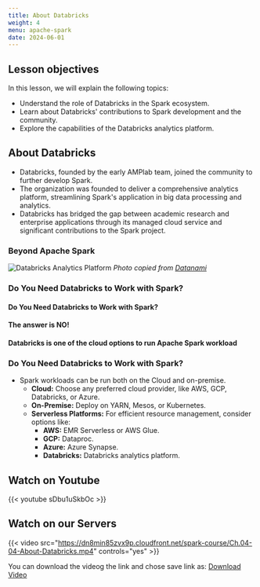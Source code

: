 ```yaml
---
title: About Databricks
weight: 4
menu: apache-spark
date: 2024-06-01
---
```


## Lesson objectives

In this lesson, we will explain the following topics:
- Understand the role of Databricks in the Spark ecosystem.
- Learn about Databricks' contributions to Spark development and the community.
- Explore the capabilities of the Databricks analytics platform.

## About Databricks

- Databricks, founded by the early AMPlab team, joined the community to further develop Spark.
- The organization was founded to deliver a comprehensive analytics platform, streamlining Spark's application in big data processing and analytics.
- Databricks has bridged the gap between academic research and enterprise applications through its managed cloud service and significant contributions to the Spark project.

### Beyond Apache Spark

![Databricks Analytics Platform](../Figures/chapter-04/databricks_data_intelligence.png)
*Photo copied from [Datanami](https://www.datanami.com)*

### Do You Need Databricks to Work with Spark?

#### Do You Need Databricks to Work with Spark?

#### The answer is NO!

#### Databricks is one of the cloud options to run Apache Spark workload

### Do You Need Databricks to Work with Spark?

- Spark workloads can be run both on the Cloud and on-premise.
    - **Cloud:** Choose any preferred cloud provider, like AWS, GCP, Databricks, or Azure.
    - **On-Premise:** Deploy on YARN, Mesos, or Kubernetes.
    - **Serverless Platforms:** For efficient resource management, consider options like:
        - **AWS:** EMR Serverless or AWS Glue.
        - **GCP:** Dataproc.
        - **Azure:** Azure Synapse.
        - **Databricks:** Databricks analytics platform.

## Watch on Youtube

{{< youtube sDbu1uSkbOc >}}

## Watch on our Servers

{{< video src="https://dn8min85zvx9p.cloudfront.net/spark-course/Ch.04-04-About-Databricks.mp4" controls="yes" >}}

You can download the videog the link and chose save link as: [Download Video](https://dn8min85zvx9p.cloudfront.net/spark-course/Ch.04-04-About-Databricks.mp4)
